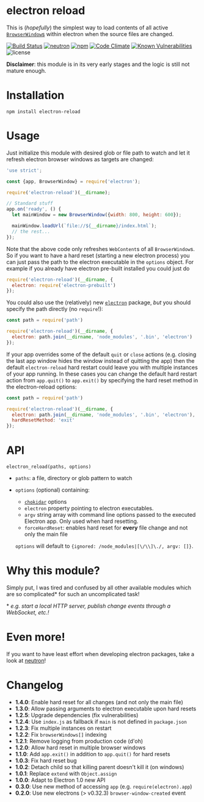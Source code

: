 # electron reload
This is (*hopefully*) the simplest way to load contents of all active [`BrowserWindow`s](https://github.com/atom/electron/blob/master/docs/api/browser-window.md) within electron when the source files are changed.

[![Build Status](https://travis-ci.org/yan-foto/electron-reload.svg?branch=master)](https://travis-ci.org/yan-foto/electron-reload)
[![neutron](https://img.shields.io/badge/neutron-compatible-004455.svg)](https://github.com/yan-foto/neutron)
[![npm](https://img.shields.io/npm/v/electron-reload.svg)](https://www.npmjs.com/package/electron-reload)
[![Code Climate](https://codeclimate.com/github/yan-foto/electron-reload/badges/gpa.svg)](https://codeclimate.com/github/yan-foto/electron-reload)
[![Known Vulnerabilities](https://snyk.io/test/github/yan-foto/electron-reload/badge.svg)](https://snyk.io/test/github/yan-foto/electron-reload)
![license](https://img.shields.io/npm/l/electron-reload.svg)

**Disclaimer**: this module is in its very early stages and the logic is still not mature enough.

# Installation
```
npm install electron-reload
```

# Usage
Just initialize this module with desired glob or file path to watch and let it refresh electron browser windows as targets are changed:

```js
'use strict';

const {app, BrowserWindow} = require('electron');

require('electron-reload')(__dirname);

// Standard stuff
app.on('ready', () {
  let mainWindow = new BrowserWindow({width: 800, height: 600});

  mainWindow.loadUrl(`file://${__dirname}/index.html`);
  // the rest...
});
```

Note that the above code only refreshes `WebContent`s of all `BrowserWindow`s. So if you want to have a hard reset (starting a new electron process) you can just pass the path to the electron executable in the `options` object. For example if you already have electron pre-built installed you could just do

```js
require('electron-reload')(__dirname, {
  electron: require('electron-prebuilt')
});
```

You could also use the (relatively) new [`electron`](https://www.npmjs.com/package/electron) package, *but* you should specify the path directly (no `require`!):

```js
const path = require('path')

require('electron-reload')(__dirname, {
  electron: path.join(__dirname, 'node_modules', '.bin', 'electron')
});
```

If your app overrides some of the default `quit` or `close` actions (e.g. closing the last app window hides the window instead of quitting the app) then the default `electron-reload` hard restart could leave you with multiple instances of your app running. In these cases you can change the default hard restart action from `app.quit()` to `app.exit()` by specifying the hard reset method in the electron-reload options:

```js
const path = require('path')

require('electron-reload')(__dirname, {
  electron: path.join(__dirname, 'node_modules', '.bin', 'electron'),
  hardResetMethod: 'exit'
});
```

# API
`electron_reload(paths, options)`
* `paths`: a file, directory or glob pattern to watch
* `options` (optional) containing:
  - [`chokidar`](https://github.com/paulmillr/chokidar) options
  - `electron` property pointing to electron executables.
  - `argv` string array with command line options passed to the executed Electron app. Only used when hard resetting.
  - `forceHardReset`: enables hard reset for **every** file change and not only the main file

  `options` will default to `{ignored: /node_modules|[\/\\]\./, argv: []}`.


# Why this module?
Simply put, I was tired and confused by all other available modules which are so complicated\* for such an uncomplicated task!

\* *e.g. start a local HTTP server, publish change events through a WebSocket, etc.!*

# Even more!
If you want to have least effort when developing electron packages, take a look at [neutron](https://github.com/yan-foto/neutron)!

# Changelog
 - **1.4.0**: Enable hard reset for all changes (and not only the main file)
 - **1.3.0**: Allow passing arguments to electron executable upon hard resets
 - **1.2.5**: Upgrade dependencies (fix vulnerabilities)
 - **1.2.4**: Use `index.js` as fallback if `main` is not defined in `package.json`
 - **1.2.3**: Fix multiple instances on restart
 - **1.2.2**: Fix `browserWindows[]` indexing
 - **1.2.1**: Remove logging from production code (d'oh)
 - **1.2.0**: Allow hard reset in multiple browser windows
 - **1.1.0**: Add `app.exit()` in addition to `app.quit()` for hard resets
 - **1.0.3**: Fix hard reset bug
 - **1.0.2**: Detach child so that killing parent doesn't kill it (on windows)
 - **1.0.1**: Replace `extend` with `Object.assign`
 - **1.0.0**: Adapt to Electron 1.0 new API
 - **0.3.0**: Use new method of accessing `app` (e.g. `require(electron).app`)
 - **0.2.0**: Use new electrons (> v0.32.3) `browser-window-created` event
